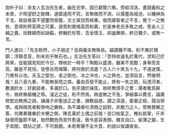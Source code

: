 抱朴子曰：余友人玄泊先生者，齒在志學，固已窮覽六略，旁綜河洛，晝競羲和之末景，夕照望舒之餘輝，道靡遠而不究，言無微而不測，以儒墨為城池，以機神為干戈，故談者莫不望塵而銜璧，文士寅目而格筆。俄而寤智者之不言，覺寸一之無咎，意得則齊荃蹄之可棄，道乖則覺唱高而和寡，於是奉老氏多敗之戒，思金人三緘之義，括鋒穎而如訥韜，修翰於彤管，含金懷玉，抑謐華辯，終日彌夕，或無一言。

門人進曰：「先生默然，小子胡述？且與庸夫無殊焉。竊謂鍾不鳴，則不異於積銅；浮磬息音，則未別乎聚石也。」玄泊先生答曰：「吾特收遠名於萬代，求知己於將來，豈能競見知於今日，標格於一時乎？陶甄以盛酒，雖美不見酣；身卑而言高，雖是不見信。徒卷舌而竭聲，將何救於流遁？古人六十笑五十九，不遠迷復，乃覺有以也。夫玉之堅也，金之剛也，冰之冷也，火之熱也，豈須自言，然後明哉！且八音九奏，不能無長短之病，養由百發不能止，將有一失之疏，玩憑河者，數溺於水；好劇談者，多漏於口。伯牙謹於操弦，故終無煩手之累；儒者敬其辭令，故終無樞機之辱。淺近之徒，則不然焉。辯虛無之不急，爭細事以費言，論廣修堅白無用之說，誦諸子非聖過正之書，損教益惑，謂之深遠，委棄正經，競治邪學。或與暗見者較唇吻之勝負，為不識者吐清商之談對，非敵力之人，旁無賞解之客，何異奏雅樂於木梗之側，陳玄黃於土偶之前哉！徒口枯氣乏，椎杭抵掌，斤斧缺壞而盤節不破，勃然戰色而乖忤愈遠，致令恚容表顏，醜言自口，偷薄之變，生乎其間，既玷之謬，不可救磨。未若希聲不全大音，約說以俟識者矣。